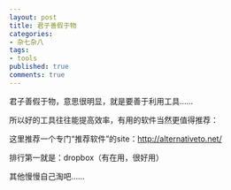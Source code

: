 ```yaml
---
layout: post
title: 君子善假于物
categories:
- 杂七杂八
tags:
- tools
published: true
comments: true
---
```

<p>君子善假于物，意思很明显，就是要善于利用工具……</p>

<p>所以好的工具往往能提高效率，有用的软件当然更值得推荐：</p>

<p>这里推荐一个专门“推荐软件”的site：<a href="http://alternativeto.net/">http://alternativeto.net/</a></p>

<p>排行第一就是：dropbox（有在用，很好用）</p>

<p>其他慢慢自己淘吧……</p>
